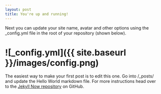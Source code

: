```yaml
---
layout: post
title: You're up and running!
---
```


Next you can update your site name, avatar and other options using the _config.yml file in the root of your repository (shown below).

#  ![_config.yml]({{ site.baseurl }}/images/config.png)

The easiest way to make your first post is to edit this one. Go into /_posts/ and update the Hello World markdown file. For more instructions head over to the [Jekyll Now repository](https://github.com/barryclark/jekyll-now) on GitHub.

